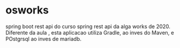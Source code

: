 # osworks
spring boot rest api do curso spring rest api da alga works de 2020.
Diferente da aula , esta aplicacao utiliza Gradle, ao inves do Maven, e POstgrsql ao inves de mariadb.
